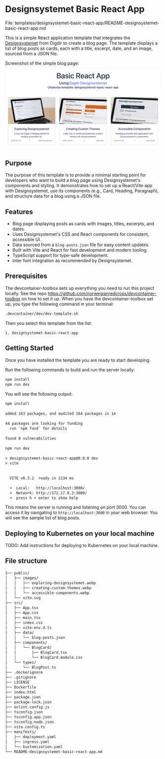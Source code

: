 # Designsystemet Basic React App

File: templates/designsystemet-basic-react-app/README-designsystemet-basic-react-app.md

This is a simple React application template that integrates the [Designsystemet](https://github.com/digdir/designsystemet) from Digdir to create a blog page. The template displays a list of blog posts as cards, each with a title, excerpt, date, and an image, sourced from a JSON file.

Screenshot of the simple blog page:

![Screenshot of the simple blog page](./doc/screenshot.png)

## Purpose

The purpose of this template is to provide a minimal starting point for developers who want to build a blog page using Designsystemet's components and styling. It demonstrates how to set up a React/Vite app with Designsystemet, use its components (e.g., Card, Heading, Paragraph), and structure data for a blog using a JSON file.

## Features

- Blog page displaying posts as cards with images, titles, excerpts, and dates.
- Uses Designsystemet's CSS and React components for consistent, accessible UI.
- Data sourced from a `blog-posts.json` file for easy content updates.
- Built with Vite and React for fast development and modern tooling.
- TypeScript support for type-safe development.
- Inter font integration as recommended by Designsystemet.

## Prerequisites

The devcontainer-toolbox sets up everything you need to run this project locally.
See the repo https://github.com/norwegianredcross/devcontainer-toolbox on how to set it up.
When you have the devcontainer-toolbox set up, you type the following command in your terminal:

```bash
.devcontainer/dev/dev-template.sh
```

Then you select this template from the list:

```plaintext
1. designsystemet-basic-react-app
```

## Getting Started

Once you have installed the template you are ready to start developing.

Run the following commands to build and run the server locally:

```bash
npm install
npm run dev
```

You will see the following output:

```plaintext
npm install

added 163 packages, and audited 164 packages in 1m

44 packages are looking for funding
  run `npm fund` for details

found 0 vulnerabilities

npm run dev

> designsystemet-basic-react-app@0.0.0 dev
> vite


  VITE v6.3.2  ready in 1234 ms

  ➜  Local:   http://localhost:3000/
  ➜  Network: http://172.17.0.2:3000/
  ➜  press h + enter to show help

```

This means the server is running and listening on port 3000. You can access it by navigating to `http://localhost:3000` in your web browser.
You will see the sample list of blog posts.



## Deploying to Kubernetes on your local machine

TODO: Add instructions for deploying to Kubernetes on your local machine.

## File structure

```plaintext
├── public/
│   ├── images/
│   │   ├── exploring-designsystemet.webp
│   │   ├── creating-custom-themes.webp
│   │   └── accessible-components.webp
│   └── vite.svg
├── src/
│   ├── App.tsx
│   ├── App.css
│   ├── main.tsx
│   ├── index.css
│   ├── vite-env.d.ts
│   ├── data/
│   │   └── blog-posts.json
│   ├── components/
│   │   └── BlogCard/
│   │       ├── BlogCard.tsx
│   │       └── BlogCard.module.css
│   └── types/
│       └── BlogPost.ts
├── .dockerignore
├── .gitignore
├── LICENSE
├── Dockerfile
├── index.html
├── package.json
├── package-lock.json
├── eslint.config.js
├── tsconfig.json
├── tsconfig.app.json
├── tsconfig.node.json
├── vite.config.ts
├── manifests/
│   ├── deployment.yaml
│   ├── ingress.yaml
│   └── kustomization.yaml
└── README-designsystemet-basic-react-app.md
```
